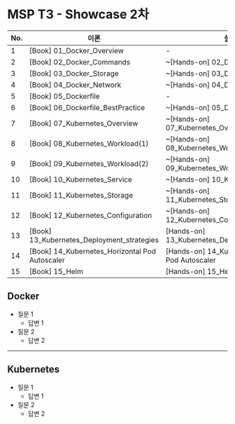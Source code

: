 # MSP T3 - Showcase 2차

| No. | 이론                                             | 실습                                                 |
| --- | ---------------------------------------------- | -------------------------------------------------- |
| 1   | [Book] 01_Docker_Overview                      | -                                                  |
| 2   | [Book] 02_Docker_Commands                      | ~[Hands-on] 02_Docker_Commands~                      |
| 3   | [Book] 03_Docker_Storage                       | ~[Hands-on] 03_Docker_Storage~                       |
| 4   | [Book] 04_Docker_Network                       | ~[Hands-on] 04_Docker_Network~                       |
| 5   | [Book] 05_Dockerfile                           | -                                                  |
| 6   | [Book] 06_Dockerfile_BestPractice              | ~[Hands-on] 05_Dockerfile~                           |
| 7   | [Book] 07_Kubernetes_Overview                  | ~[Hands-on] 07_Kubernetes_Overview~                  |
| 8   | [Book] 08_Kubernetes_Workload(1)               | ~[Hands-on] 08_Kubernetes_Workload(1)~               |
| 9   | [Book] 09_Kubernetes_Workload(2)               | ~[Hands-on] 09_Kubernetes_Workload(2)~               |
| 10  | [Book] 10_Kubernetes_Service                   | ~[Hands-on] 10_Kubernetes_Service~                   |
| 11  | [Book] 11_Kubernetes_Storage                   | ~[Hands-on] 11_Kubernetes_Storage~                   |
| 12  | [Book] 12_Kubernetes_Configuration             | ~[Hands-on] 12_Kubernetes_Configuration~             |
| 13  | [Book] 13_Kubernetes_Deployment_strategies     | [Hands-on] 13_Kubernetes_Deployment_strategies     |
| 14  | [Book] 14_Kubernetes_Horizontal Pod Autoscaler | [Hands-on] 14_Kubernetes_Horizontal Pod Autoscaler |
| 15  | [Book] 15_Helm                                 | [Hands-on] 15_Helm                                 |

## Docker

- 질문 1
  - 답변 1
- 질문 2
  - 답변 2

---

## Kubernetes

- 질문 1
  - 답변 1
- 질문 2
  - 답변 2

